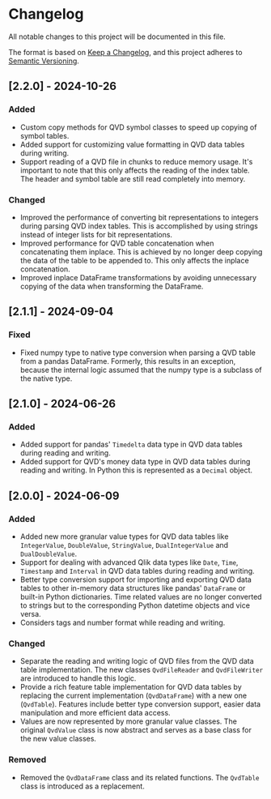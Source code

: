 # Changelog

All notable changes to this project will be documented in this file.

The format is based on [Keep a Changelog](https://keepachangelog.com/en/1.1.0/),
and this project adheres to [Semantic Versioning](https://semver.org/spec/v2.0.0.html).

## [2.2.0] - 2024-10-26

### Added

- Custom copy methods for QVD symbol classes to speed up copying of symbol tables.
- Added support for customizing value formatting in QVD data tables during writing.
- Support reading of a QVD file in chunks to reduce memory usage. It's important to note that
this only affects the reading of the index table. The header and symbol table are still read
completely into memory.

### Changed

- Improved the performance of converting bit representations to integers during parsing
QVD index tables. This is accomplished by using strings instead of integer lists for
bit representations.
- Improved performance for QVD table concatenation when concatenating them inplace. This
is achieved by no longer deep copying the data of the table to be appended to. This only
affects the inplace concatenation.
- Improved inplace DataFrame transformations by avoiding unnecessary copying of the data
when transforming the DataFrame.

## [2.1.1] - 2024-09-04

### Fixed

- Fixed numpy type to native type conversion when parsing a QVD table from a pandas DataFrame. Formerly, this
results in an exception, because the internal logic assumed that the numpy type is a subclass of the native type.

## [2.1.0] - 2024-06-26

### Added

- Added support for pandas' `Timedelta` data type in QVD data tables during reading and writing.
- Added support for QVD's money data type in QVD data tables during reading and writing. In Python
this is represented as a `Decimal` object.

## [2.0.0] - 2024-06-09

### Added

- Added new more granular value types for QVD data tables like `IntegerValue`, `DoubleValue`,
`StringValue`, `DualIntegerValue` and `DualDoubleValue`.
- Support for dealing with advanced Qlik data types like `Date`, `Time`, `Timestamp` and `Interval`
in QVD data tables during reading and writing.
- Better type conversion support for importing and exporting QVD data tables to other in-memory
data structures like pandas' `DataFrame` or built-in Python dictionaries. Time related values
are no longer converted to strings but to the corresponding Python datetime objects and vice versa.
- Considers tags and number format while reading and writing.

### Changed

- Separate the reading and writing logic of QVD files from the QVD data table implementation.
The new classes `QvdFileReader` and `QvdFileWriter` are introduced to handle this logic.
- Provide a rich feature table implementation for QVD data tables by replacing the current
implementation (`QvdDataFrame`) with a new one (`QvdTable`). Features include better type
conversion support, easier data manipulation and more efficient data access.
- Values are now represented by more granular value classes. The original `QvdValue` class is
now abstract and serves as a base class for the new value classes.

### Removed

- Removed the `QvdDataFrame` class and its related functions. The `QvdTable` class is introduced
as a replacement.
